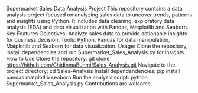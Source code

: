 Supermarket Sales Data Analysis Project
This repository contains a data analysis project focused on analyzing sales data to uncover trends, patterns and insights using Python. It includes data cleaning, exploratory data analysis (EDA) 
and data visualization with Pandas, Matplotlib and Seaborn. 
Key Features
Objectives: Analyze sales data to provide actionable insights for business decision.
Tools: Python, Pandas for data manipulation, Matplotlib and Seaborn for data visualization.
Usage: Clone the repository, install dependencies and run Supermarket_Sales_Analysis.py for insights.
How to Use
Clone the repository: git clone https://hithub.com/ChidinmaBunmi/Sales-Analysis.git
Navigate to the project directory: cd Sales-Analysis
Install dependendencies: pip install pandas matplotlib seaborn
Run the analysis script: python Supermarket_Sales_Analysis.py
Contributions are welcome.
